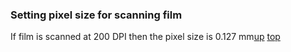 ### Setting pixel size for scanning film
If film is scanned at 200 DPI then the pixel size is 0.127 mm[up](README.md)
[top](../README.md)
